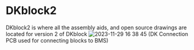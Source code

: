 # DKblock2
DKblock2 is where all the assembly aids, and open source drawings are located for version 2 of DKblock
![2023-11-29 16 38 45](https://github.com/offgridsystems/DKblock2/assets/6006120/a67b7371-71d9-4838-92d8-e74065abb36a)
(DK Connection PCB used for connecting blocks to BMS)
